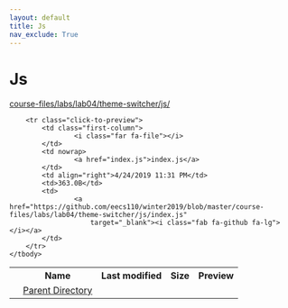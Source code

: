 ```yaml
---
layout: default
title: Js
nav_exclude: True
---
```


# Js

[course-files/labs/lab04/theme-switcher/js/](.)

<table class="tbl-files">
    <tbody>
        <tr>
            <th valign="top"></th>
            <th>Name</th>
            <th>Last modified</th>
            <th>Size</th>
            <th>Preview</th>
        </tr>
        <tr>
            <td valign="top">
                <i class="fa fa-folder-open"></i>
            </td>
            <td><a href="../">Parent Directory</a></td>
            <td>&nbsp;</td>
            <td>&nbsp;</td>
            <td>&nbsp;</td>
        </tr>

        <tr class="click-to-preview">
            <td class="first-column">
                    <i class="far fa-file"></i>
            </td>
            <td nowrap>
                    <a href="index.js">index.js</a>
            </td>
            <td align="right">4/24/2019 11:31 PM</td>
            <td>363.0B</td>
            <td>
                    <a href="https://github.com/eecs110/winter2019/blob/master/course-files/labs/lab04/theme-switcher/js/index.js"
                        target="_blank"><i class="fab fa-github fa-lg"></i></a>
            </td>
        </tr>
    </tbody>
</table>

